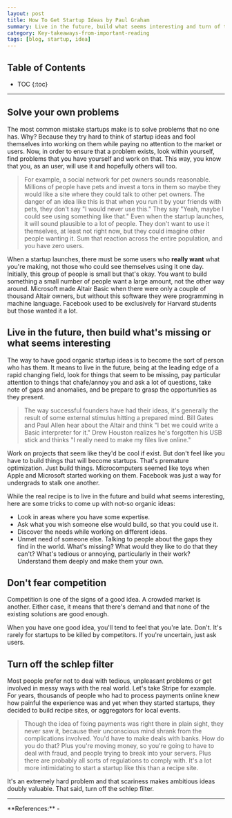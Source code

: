 ```yaml
---
layout: post
title: How To Get Startup Ideas by Paul Graham
summary: Live in the future, build what seems interesting and turn of the schlep filter.
category: Key-takeaways-from-important-reading
tags: [blog, startup, idea]
---
```


<h2> Table of Contents </h2>

* TOC
{:toc}

<hr>

## Solve your own problems

The most common mistake startups make is to solve problems that no one has. Why? Because they try hard to think of startup ideas and fool themselves into working on them while paying no attention to the market or users. Now, in order to ensure that a problem exists, look within yourself, find problems that you have yourself and work on that. This way, you know that you, as an user, will use it and hopefully others will too.

> For example, a social network for pet owners sounds reasonable. Millions of people have pets and invest a tons in them so maybe they would like a site where they could talk to other pet owners. The danger of an idea like this is that when you run it by your friends with pets, they don't say "I would never use this." They say "Yeah, maybe I could see using something like that." Even when the startup launches, it will sound plausible to a lot of people. They don't want to use it themselves, at least not right now, but they could imagine other people wanting it. Sum that reaction across the entire population, and you have zero users.

When a startup launches, there must be some users who **really want** what you're making, not those who could see themselves using it one day. Initially, this group of people is small but that's okay. You want to build something a small number of people want a large amount, not the other way around. Microsoft made Altair Basic when there were only a couple of thousand Altair owners, but without this software they were programming in machine language. Facebook used to be exclusively for Harvard students but those wanted it a lot.

## Live in the future, then build what's missing or what seems interesting

The way to have good organic startup ideas is to become the sort of person who has them. It means to live in the future, being at the leading edge of a rapid changing field, look for things that seem to be missing, pay particular attention to things that chafe/annoy you and ask a lot of questions, take note of gaps and anomalies, and be prepare to grasp the opportunities as they present.

> The way successful founders have had their ideas, it's generally the result of some external stimulus hitting a prepared mind. Bill Gates and Paul Allen hear about the Altair and think "I bet we could write a Basic interpreter for it." Drew Houston realizes he's forgotten his USB stick and thinks "I really need to make my files live online."

Work on projects that seem like they'd be cool if exist. But don't feel like you have to build things that will become startups. That's premature optimization. Just build things. Microcomputers seemed like toys when Apple and Microsoft started working on them. Facebook was just a way for undergrads to stalk one another.

While the real recipe is to live in the future and build what seems interesting, here are some tricks to come up with not-so organic ideas:
- Look in areas where you have some expertise.
- Ask what you wish someone else would build, so that you could use it.
- Discover the needs while working on different ideas.
- Unmet need of someone else. Talking to people about the gaps they find in the world. What's missing? What would they like to do that they can't? What's tedious or annoying, particularly in their work? Understand them deeply and make them your own.

## Don't fear competition

Competition is one of the signs of a good idea. A crowded market is another. Either case, it means that there's demand and that none of the existing solutions are good enough.

When you have one good idea, you'll tend to feel that you're late. Don't. It's rarely for startups to be killed by competitors. If you're uncertain, just ask users.

## Turn off the schlep filter

Most people prefer not to deal with tedious, unpleasant problems or get involved in messy ways with the real world. Let's take Stripe for example. For years, thousands of people who had to process payments online knew how painful the experience was and yet when they started startups, they decided to build recipe sites, or aggregators for local events.

> Though the idea of fixing payments was right there in plain sight, they never saw it, because their unconscious mind shrank from the complications involved. You'd have to make deals with banks. How do you do that? Plus you're moving money, so you're going to have to deal with fraud, and people trying to break into your servers. Plus there are probably all sorts of regulations to comply with. It's a lot more intimidating to start a startup like this than a recipe site.

It's an extremely hard problem and that scariness makes ambitious ideas doubly valuable. That said, turn off the schlep filter.

<hr>
**References:**
- <http://www.paulgraham.com/startupideas.html>
